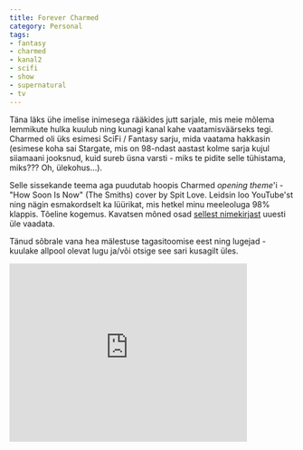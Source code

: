 ```yaml
---
title: Forever Charmed
category: Personal
tags:
- fantasy
- charmed
- kanal2
- scifi
- show
- supernatural
- tv
---
```


Täna läks ühe imelise inimesega rääkides jutt sarjale, mis meie mõlema lemmikute hulka kuulub ning kunagi kanal kahe vaatamisväärseks tegi. Charmed oli üks esimesi SciFi / Fantasy sarju, mida vaatama hakkasin (esimese koha sai Stargate, mis on 98-ndast aastast kolme sarja kujul siiamaani jooksnud, kuid sureb üsna varsti - miks te pidite selle tühistama, miks??? Oh, ülekohus...).

Selle sissekande teema aga puudutab hoopis Charmed _opening theme_'i - "How Soon Is Now" (The Smiths) cover by Spit Love. Leidsin loo YouTube'st ning nägin esmakordselt ka lüürikat, mis hetkel minu meeleoluga 98% klappis. Tõeline kogemus. Kavatsen mõned osad [sellest nimekirjast](http://www.tv.com/charmed/your-top-10-fave-charmed-episodes/topic/219-199386/msgs.html) uuesti üle vaadata.

Tänud sõbrale vana hea mälestuse tagasitoomise eest ning lugejad - kuulake allpool olevat lugu ja/või otsige see sari kusagilt üles.

<iframe src="http://www.youtube.com/embed/vsNuZvcKT7k" frameborder="0" width="420" height="315"></iframe>
